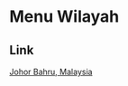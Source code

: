 # Menu Wilayah

## Link

[Johor Bahru, Malaysia](https://github.com/gigit-pemilu/pemilu-2024-99-luar-negeri/tree/main/pileg-dpr/hitung-suara/sub/99-luar-negeri/sub/54-johor-bahru-malaysia/sub/01-johor-bahru-malaysia)

